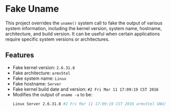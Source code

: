 # Fake Uname

This project overrides the `uname()` system call to fake the output of various system information, including the kernel version, system name, hostname, architecture, and build version. It can be useful when certain applications require specific system versions or architectures.

## Features

- Fake kernel version: `2.6.31.8`
- Fake architecture: `armv5tel`
- Fake system name: `Linux`
- Fake hostname: `Server`
- Fake kernel build date and version: `#2 Fri Mar 11 17:09:19 CST 2016`
- Modifies the output of `uname -a` to be:  
  ```bash
  Linux Server 2.6.31.8 #2 Fri Mar 11 17:09:19 CST 2016 armv5tel GNU/Linux
